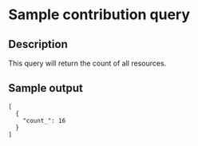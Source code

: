 # Sample contribution query

## Description
This query will return the count of all resources.

## Sample output
```
[
  {
    "count_": 16
  }
]
```